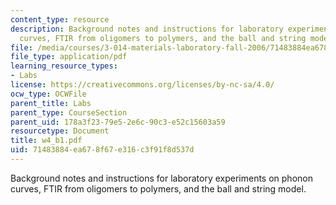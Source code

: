 ```yaml
---
content_type: resource
description: Background notes and instructions for laboratory experiments on phonon
  curves, FTIR from oligomers to polymers, and the ball and string model.
file: /media/courses/3-014-materials-laboratory-fall-2006/71483884ea678f67e316c3f91f8d537d_w4_b1.pdf
file_type: application/pdf
learning_resource_types:
- Labs
license: https://creativecommons.org/licenses/by-nc-sa/4.0/
ocw_type: OCWFile
parent_title: Labs
parent_type: CourseSection
parent_uid: 178a3f23-79e5-2e6c-90c3-e52c15603a59
resourcetype: Document
title: w4_b1.pdf
uid: 71483884-ea67-8f67-e316-c3f91f8d537d
---
```

Background notes and instructions for laboratory experiments on phonon curves, FTIR from oligomers to polymers, and the ball and string model.